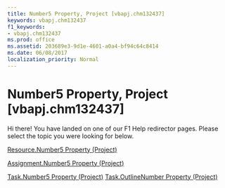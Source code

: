 ```yaml
---
title: Number5 Property, Project [vbapj.chm132437]
keywords: vbapj.chm132437
f1_keywords:
- vbapj.chm132437
ms.prod: office
ms.assetid: 203689e3-9d1e-4601-a0a4-bf94c64c8414
ms.date: 06/08/2017
localization_priority: Normal
---
```



# Number5 Property, Project [vbapj.chm132437]

Hi there! You have landed on one of our F1 Help redirector pages. Please select the topic you were looking for below.

[Resource.Number5 Property (Project)](http://msdn.microsoft.com/library/681e6417-3015-982c-314b-25b9cccc2983%28Office.15%29.aspx)

[Assignment.Number5 Property (Project)](http://msdn.microsoft.com/library/7c3595ad-caa9-2bce-6d31-8f7e114d4445%28Office.15%29.aspx)

[Task.Number5 Property (Project)](http://msdn.microsoft.com/library/da7d7c45-b202-8e2c-af6a-c1bf0b1c605e%28Office.15%29.aspx)
[Task.OutlineNumber Property (Project)](http://msdn.microsoft.com/library/68c0a85b-99e2-7624-705b-c67e8ad96fc7%28Office.15%29.aspx)

